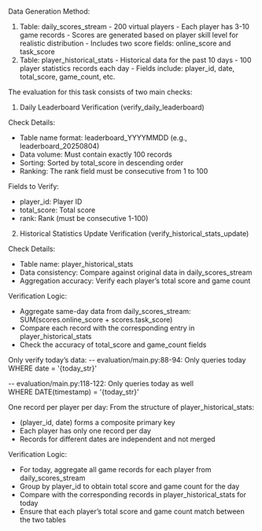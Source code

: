 Data Generation Method:

  1. Table: daily_scores_stream
    - 200 virtual players
    - Each player has 3-10 game records
    - Scores are generated based on player skill level for realistic distribution
    - Includes two score fields: online_score and task_score
  2. Table: player_historical_stats
    - Historical data for the past 10 days
    - 100 player statistics records each day
    - Fields include: player_id, date, total_score, game_count, etc.

The evaluation for this task consists of two main checks:

  1. Daily Leaderboard Verification (verify_daily_leaderboard)

  Check Details:
  - Table name format: leaderboard_YYYYMMDD (e.g., leaderboard_20250804)
  - Data volume: Must contain exactly 100 records
  - Sorting: Sorted by total_score in descending order
  - Ranking: The rank field must be consecutive from 1 to 100

  Fields to Verify:
  - player_id: Player ID
  - total_score: Total score
  - rank: Rank (must be consecutive 1-100)

  2. Historical Statistics Update Verification (verify_historical_stats_update)

  Check Details:
  - Table name: player_historical_stats
  - Data consistency: Compare against original data in daily_scores_stream
  - Aggregation accuracy: Verify each player’s total score and game count

  Verification Logic:
  - Aggregate same-day data from daily_scores_stream: SUM(scores.online_score + scores.task_score)
  - Compare each record with the corresponding entry in player_historical_stats
  - Check the accuracy of total_score and game_count fields

  Only verify today’s data:
  -- evaluation/main.py:88-94: Only queries today
  WHERE date = '{today_str}'

  -- evaluation/main.py:118-122: Only queries today as well  
  WHERE DATE(timestamp) = '{today_str}'

  One record per player per day:
  From the structure of player_historical_stats:
  - (player_id, date) forms a composite primary key
  - Each player has only one record per day
  - Records for different dates are independent and not merged

  Verification Logic:
  - For today, aggregate all game records for each player from daily_scores_stream
  - Group by player_id to obtain total score and game count for the day
  - Compare with the corresponding records in player_historical_stats for today
  - Ensure that each player’s total score and game count match between the two tables